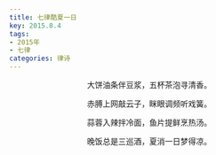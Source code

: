 ```yaml
---
title: 七律酷夏一日
key: 2015.8.4
tags: 
- 2015年 
- 七律
categories: 律诗
---
```


<p align="center">大饼油条伴豆浆，五杯茶泡寻清香。
</p>
<p align="center">赤膊上网敲云子，眯眼调频听戏簧。
</p>
<p align="center">蒜蓉入辣拌冷面，鱼片提鲜烹热汤。
</p>
<p align="center">晚饭总是三巡酒，夏消一日梦得凉。
</p>
